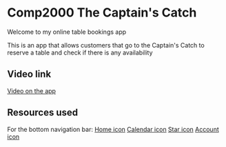 # Comp2000 The Captain's Catch

Welcome to my online table bookings app

This is an app that allows customers that go to the Captain's Catch to reserve a table and check if there is any availability

## Video link
[Video on the app](https://www.youtube.com/watch?v=lW95YTF2OCg)

## Resources used
For the bottom navigation bar:
[Home icon](https://assets.cdn.filesafe.space/IGfmsDudO6X2bOxvbkQg/media/6369b660e4334a9c872d0ede.png)
[Calendar icon](https://www.pinterest.co.uk/pin/650277633690517131)
[Star icon](https://www.pngkey.com/detail/u2y3a9i1r5u2u2w7_clean-floors-remove-cobwebs-black-star-clip-art)
[Account icon](https://workflo-solutions.co.uk/our-approach-2)
